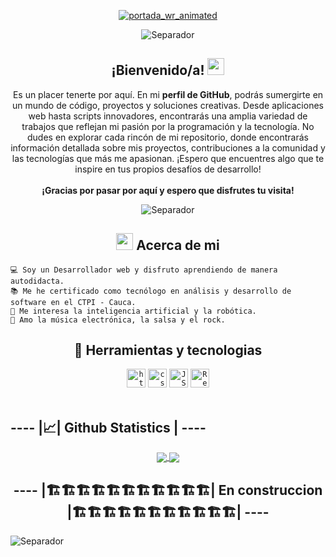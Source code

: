 <div align="center">
  
  [![portada_wr_animated](https://github.com/Wiilmar/Wiilmar/assets/130717547/d994f3df-46cc-4327-8b26-7b103cd82c78)](https://github.com/Wiilmar)

  <img alt="Separador" src="https://user-images.githubusercontent.com/73097560/115834477-dbab4500-a447-11eb-908a-139a6edaec5c.gif">
  <h2>  ¡Bienvenido/a! <img src="https://media.giphy.com/media/hvRJCLFzcasrR4ia7z/giphy.gif" width="27"> <br/> </h2>
  <p> Es un placer tenerte por aquí. En mi <b>perfil de GitHub</b>, podrás sumergirte en un mundo de código, proyectos y soluciones creativas. Desde aplicaciones web hasta scripts innovadores, encontrarás una amplia variedad de trabajos que reflejan mi pasión por  la            programación y la tecnología. No dudes en explorar cada rincón de mi repositorio, donde encontrarás información detallada sobre mis proyectos, contribuciones a la comunidad y las tecnologías que más me apasionan. ¡Espero que encuentres algo que te inspire en       tus propios desafíos de desarrollo! <br/><br/> <b> ¡Gracias por pasar por aquí y espero que disfrutes tu visita! </b> </p>
  <img alt="Separador" src="https://user-images.githubusercontent.com/73097560/115834477-dbab4500-a447-11eb-908a-139a6edaec5c.gif">
</div>

<div align="center">
  <h2> <img src="https://media.giphy.com/media/v1.Y2lkPTc5MGI3NjExZ2ZqeGJxMjMxcWFrbjc5azRyOTFmNXNoeWgxNzRwa3V5a241MGk4cSZlcD12MV9pbnRlcm5hbF9naWZfYnlfaWQmY3Q9cw/1pUvx2WHilZYxZ60e1/giphy.gif" width="27"> Acerca de mi  </h2>
</div>

```
💻 Soy un Desarrollador web y disfruto aprendiendo de manera autodidacta.
📚 Me he certificado como tecnólogo en análisis y desarrollo de software en el CTPI - Cauca.
📝 Me interesa la inteligencia artificial y la robótica.
🎵 Amo la música electrónica, la salsa y el rock.
```

<h2 align="center">🧰 Herramientas y tecnologias  </h2>
<div align="center">
  <code><img height="30" alt="html | logo" src="https://github.com/Wiilmar/Wiilmar/assets/130717547/d532d632-a968-419d-b9ed-c3c8a450fbc5"/></code>
  <code><img height="30" alt="css | logo" src="https://github.com/Wiilmar/Wiilmar/assets/130717547/3fa3d52b-f147-48f3-b136-6022243148de)"/></code>
  <code><img height="30" alt="JS | logo" src="https://github.com/Wiilmar/Wiilmar/assets/130717547/a810fb59-3688-478b-a215-d8e3b88e16ff"/></code>
  <code><img height="30" alt="React | logo" src="https://github.com/Wiilmar/Wiilmar/assets/130717547/e0290921-07a9-40e6-a292-0375e1629052"/></code>
</div>

<br/>
  <h2 align="left"> ---- |📈| Github Statistics | ---- </h2>
  <div align="center"> 
     <a href="">
      <img align="center" src="https://github-readme-stats-sigma-five.vercel.app/api?username=Wiilmar&show_icons=true&include_all_commits=true&count_private=true&theme=react&line_height=40" />
    </a>
    <a href="">
      <img align="center" src="https://github-readme-stats.vercel.app/api/top-langs/?username=Wiilmar&theme=react&line_height=40&hide=css"/>
    </a>
  </div>

<h2 align="center"> ---- |🏗️🏗️🏗️🏗️🏗️🏗️🏗️🏗️🏗️🏗️🏗️| En construccion |🏗️🏗️🏗️🏗️🏗️🏗️🏗️🏗️🏗️🏗️🏗️| ---- </h2>
<img alt="Separador" src="https://user-images.githubusercontent.com/73097560/115834477-dbab4500-a447-11eb-908a-139a6edaec5c.gif">
